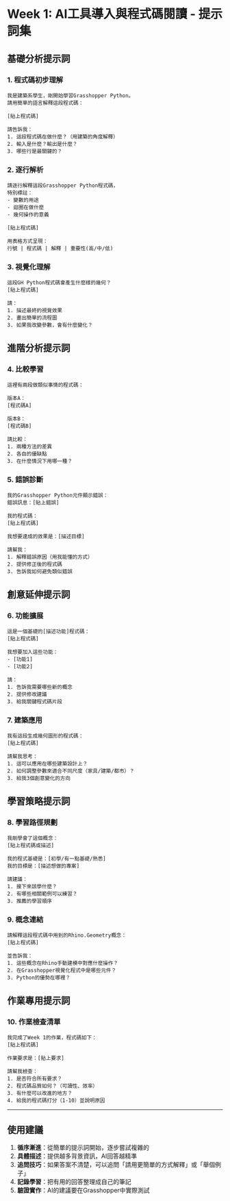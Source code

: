 # Week 1: AI工具導入與程式碼閱讀 - 提示詞集

## 基礎分析提示詞

### 1. 程式碼初步理解
```
我是建築系學生，剛開始學習Grasshopper Python。
請用簡單的語言解釋這段程式碼：

[貼上程式碼]

請告訴我：
1. 這段程式碼在做什麼？（用建築的角度解釋）
2. 輸入是什麼？輸出是什麼？
3. 哪些行是最關鍵的？
```

### 2. 逐行解析
```
請逐行解釋這段Grasshopper Python程式碼，
特別標註：
- 變數的用途
- 迴圈在做什麼
- 幾何操作的意義

[貼上程式碼]

用表格方式呈現：
行號 | 程式碼 | 解釋 | 重要性(高/中/低)
```

### 3. 視覺化理解
```
這段GH Python程式碼會產生什麼樣的幾何？
[貼上程式碼]

請：
1. 描述最終的視覺效果
2. 畫出簡單的流程圖
3. 如果我改變參數，會有什麼變化？
```

## 進階分析提示詞

### 4. 比較學習
```
這裡有兩段做類似事情的程式碼：

版本A：
[程式碼A]

版本B：
[程式碼B]

請比較：
1. 兩種方法的差異
2. 各自的優缺點
3. 在什麼情況下用哪一種？
```

### 5. 錯誤診斷
```
我的Grasshopper Python元件顯示錯誤：
錯誤訊息：[貼上錯誤]

我的程式碼：
[貼上程式碼]

我想要達成的效果是：[描述目標]

請幫我：
1. 解釋錯誤原因（用我能懂的方式）
2. 提供修正後的程式碼
3. 告訴我如何避免類似錯誤
```

## 創意延伸提示詞

### 6. 功能擴展
```
這是一個基礎的[描述功能]程式碼：
[貼上程式碼]

我想要加入這些功能：
- [功能1]
- [功能2]

請：
1. 告訴我需要哪些新的概念
2. 提供修改建議
3. 給我關鍵程式碼片段
```

### 7. 建築應用
```
我有這段生成幾何圖形的程式碼：
[貼上程式碼]

請幫我思考：
1. 這可以應用在哪些建築設計上？
2. 如何調整參數來適合不同尺度（家具/建築/都市）？
3. 給我3個創意變化的方向
```

## 學習策略提示詞

### 8. 學習路徑規劃
```
我剛學會了這個概念：
[貼上程式碼或描述]

我的程式基礎是：[初學/有一點基礎/熟悉]
我的目標是：[描述想做的專案]

請建議：
1. 接下來該學什麼？
2. 有哪些相關範例可以練習？
3. 推薦的學習順序
```

### 9. 概念連結
```
請解釋這段程式碼中用到的Rhino.Geometry概念：
[貼上程式碼]

並告訴我：
1. 這些概念在Rhino手動建模中對應什麼操作？
2. 在Grasshopper視覺化程式中是哪些元件？
3. Python的優勢在哪裡？
```

## 作業專用提示詞

### 10. 作業檢查清單
```
我完成了Week 1的作業，程式碼如下：
[貼上程式碼]

作業要求是：[貼上要求]

請幫我檢查：
1. 是否符合所有要求？
2. 程式碼品質如何？（可讀性、效率）
3. 有什麼可以改進的地方？
4. 給我的程式碼打分（1-10）並說明原因
```

---

## 使用建議

1. **循序漸進**：從簡單的提示詞開始，逐步嘗試複雜的
2. **具體描述**：提供越多背景資訊，AI回答越精準
3. **追問技巧**：如果答案不清楚，可以追問「請用更簡單的方式解釋」或「舉個例子」
4. **記錄學習**：把有用的回答整理成自己的筆記
5. **驗證實作**：AI的建議要在Grasshopper中實際測試